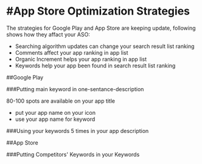 #App Store Optimization Strategies
===========

The strategies for Google Play and App Store are keeping update, following shows how they affact your ASO:

- Searching algorithm updates can change your search result list ranking
- Comments affect your app ranking in app list
- Organic Increment helps your app ranking in app list 
- Keywords help your app been found in search result list ranking

##Google Play

###Putting main keyword in one-sentance-description 

80-100 spots are available on your app title

- put your app name on your icon
- use your app name for keyword

###Using your keywords 5 times in your app description

##App Store

###Putting Competitors' Keywords in your Keywords
